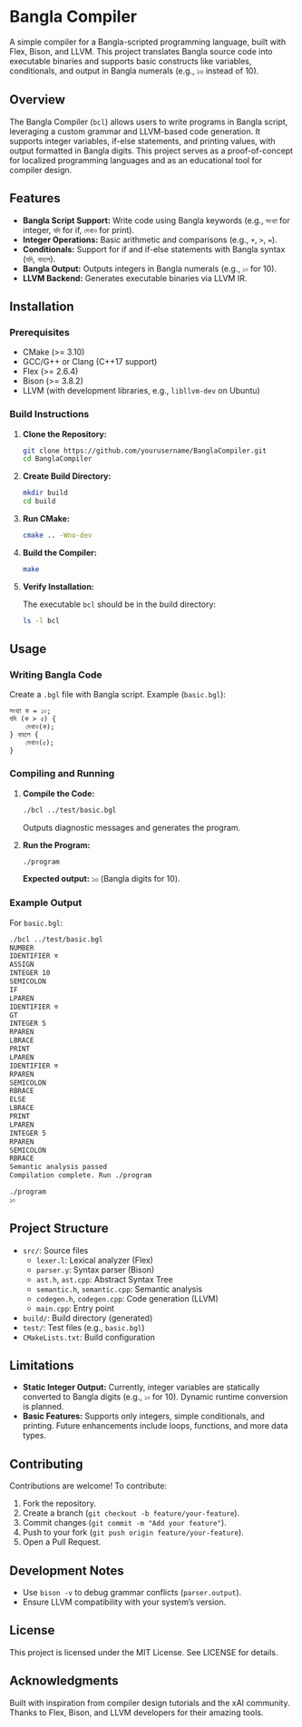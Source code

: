 # Bangla Compiler

A simple compiler for a Bangla-scripted programming language, built with Flex, Bison, and LLVM. This project translates Bangla source code into executable binaries and supports basic constructs like variables, conditionals, and output in Bangla numerals (e.g., ১০ instead of 10).

## Overview

The Bangla Compiler (`bcl`) allows users to write programs in Bangla script, leveraging a custom grammar and LLVM-based code generation. It supports integer variables, if-else statements, and printing values, with output formatted in Bangla digits. This project serves as a proof-of-concept for localized programming languages and as an educational tool for compiler design.

## Features

- **Bangla Script Support:** Write code using Bangla keywords (e.g., `সংখ্যা` for integer, `যদি` for if, `দেখাও` for print).
- **Integer Operations:** Basic arithmetic and comparisons (e.g., `+`, `>`, `=`).
- **Conditionals:** Support for if and if-else statements with Bangla syntax (`যদি`, `নাহলে`).
- **Bangla Output:** Outputs integers in Bangla numerals (e.g., `১০` for 10).
- **LLVM Backend:** Generates executable binaries via LLVM IR.

## Installation

### Prerequisites

- CMake (>= 3.10)
- GCC/G++ or Clang (C++17 support)
- Flex (>= 2.6.4)
- Bison (>= 3.8.2)
- LLVM (with development libraries, e.g., `libllvm-dev` on Ubuntu)

### Build Instructions

1. **Clone the Repository:**

   ```bash
   git clone https://github.com/yourusername/BanglaCompiler.git
   cd BanglaCompiler
   ```

2. **Create Build Directory:**

   ```bash
   mkdir build
   cd build
   ```

3. **Run CMake:**

   ```bash
   cmake .. -Wno-dev
   ```

4. **Build the Compiler:**

   ```bash
   make
   ```

5. **Verify Installation:**

   The executable `bcl` should be in the build directory:

   ```bash
   ls -l bcl
   ```

## Usage

### Writing Bangla Code

Create a `.bgl` file with Bangla script. Example (`basic.bgl`):

```plaintext
সংখ্যা ক = ১০;
যদি (ক > ৫) {
    দেখাও(ক);
} নাহলে {
    দেখাও(৫);
}
```

### Compiling and Running

1. **Compile the Code:**

   ```bash
   ./bcl ../test/basic.bgl
   ```

   Outputs diagnostic messages and generates the program.

2. **Run the Program:**

   ```bash
   ./program
   ```

   **Expected output:** ১০ (Bangla digits for 10).

### Example Output

For `basic.bgl`:

```bash
./bcl ../test/basic.bgl
NUMBER
IDENTIFIER ক
ASSIGN
INTEGER 10
SEMICOLON
IF
LPAREN
IDENTIFIER ক
GT
INTEGER 5
RPAREN
LBRACE
PRINT
LPAREN
IDENTIFIER ক
RPAREN
SEMICOLON
RBRACE
ELSE
LBRACE
PRINT
LPAREN
INTEGER 5
RPAREN
SEMICOLON
RBRACE
Semantic analysis passed
Compilation complete. Run ./program
```

```bash
./program
১০
```

## Project Structure

- `src/`: Source files
  - `lexer.l`: Lexical analyzer (Flex)
  - `parser.y`: Syntax parser (Bison)
  - `ast.h`, `ast.cpp`: Abstract Syntax Tree
  - `semantic.h`, `semantic.cpp`: Semantic analysis
  - `codegen.h`, `codegen.cpp`: Code generation (LLVM)
  - `main.cpp`: Entry point
- `build/`: Build directory (generated)
- `test/`: Test files (e.g., `basic.bgl`)
- `CMakeLists.txt`: Build configuration

## Limitations

- **Static Integer Output:** Currently, integer variables are statically converted to Bangla digits (e.g., `১০` for 10). Dynamic runtime conversion is planned.
- **Basic Features:** Supports only integers, simple conditionals, and printing. Future enhancements include loops, functions, and more data types.

## Contributing

Contributions are welcome! To contribute:

1. Fork the repository.
2. Create a branch (`git checkout -b feature/your-feature`).
3. Commit changes (`git commit -m "Add your feature"`).
4. Push to your fork (`git push origin feature/your-feature`).
5. Open a Pull Request.

## Development Notes

- Use `bison -v` to debug grammar conflicts (`parser.output`).
- Ensure LLVM compatibility with your system’s version.

## License

This project is licensed under the MIT License. See LICENSE for details.

## Acknowledgments

Built with inspiration from compiler design tutorials and the xAI community. Thanks to Flex, Bison, and LLVM developers for their amazing tools.
```
